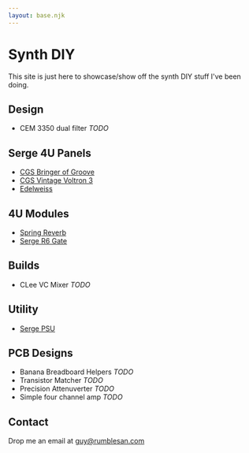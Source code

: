 ```yaml
---
layout: base.njk
---
```


# Synth DIY

This site is just here to showcase/show off the synth DIY stuff I've been doing.

## Design

* CEM 3350 dual filter *TODO*

## Serge 4U Panels

* [CGS Bringer of Groove](./cgsbog)
* [CGS Vintage Voltron 3](./cgsvv3)
* [Edelweiss](./edelweiss)

## 4U Modules

* [Spring Reverb](./4uspringreverb)
* [Serge R6 Gate](./serge-r6gate)

## Builds

* CLee VC Mixer *TODO*

## Utility

* [Serge PSU](./serge-psu)

## PCB Designs

* Banana Breadboard Helpers *TODO*
* Transistor Matcher *TODO*
* Precision Attenuverter *TODO*
* Simple four channel amp *TODO*

## Contact

Drop me an email at guy@rumblesan.com
